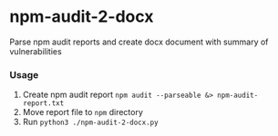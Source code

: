 # npm-audit-2-docx

Parse npm audit reports and create docx document with summary of vulnerabilities

### Usage
1. Create npm audit report ```npm audit --parseable &> npm-audit-report.txt```
2. Move report file to ```npm``` directory
3. Run ```python3 ./npm-audit-2-docx.py```

